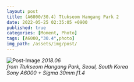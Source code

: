 ```yaml
---
layout: post
title: (A6000/30.4) Ttukseom Hangang Park 2
date: 2022-05-25 02:35:05 +0900
published: true
categories: [Moment, Photo]
tags: [A6000,"30.4",photo]
img_path: /assets/img/post/
---
```


![Post-Image](MOMENT-Ttukseom_Hangang_Park2.jpg)
 _2018.06
 <br>
from Ttukseom Hangang Park, Seoul, South Korea
<br>
Sony A6000 + Sigma 30mm f1.4_
